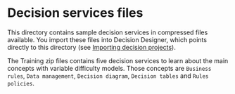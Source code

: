 # Decision services files

This directory contains sample decision services in compressed files available. You import these files into Decision Designer, which points directly to this directory (see [Importing decision projects](https://www.ibm.com/support/knowledgecenter/SSYHZ8_21.0.x/com.ibm.dba.aid/topics/tsk_import_projects.html)).

The Training zip files contains five decision services to learn about the main concepts with variable difficulty models. Those concepts are
 `Business rules`, `Data management`, `Decision diagram`, `Decision tables` and `Rules policies`. 